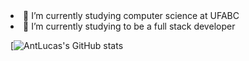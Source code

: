 
<li>🔭 I’m currently studying computer science at UFABC</li>
<li>🌱 I’m currently studying to be a full stack developer</li>

[![AntLucas's GitHub stats](https://github-readme-stats.vercel.app/api?username=AntLucas&theme=radical&show_icons=true)
<!--
**AntLucas/AntLucas** is a ✨ _special_ ✨ repository because its `README.md` (this file) appears on your GitHub profile.

Here are some ideas to get you started:

- 🔭 I’m currently working on ...
- 🌱 I’m currently learning ...
- 👯 I’m looking to collaborate on ...
- 🤔 I’m looking for help with ...
- 💬 Ask me about ...
- 📫 How to reach me: ...
- 😄 Pronouns: ...
- ⚡ Fun fact: ...
-->
